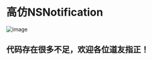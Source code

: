                                             
高仿NSNotification                                            
=====
![image](https://github.com/beijiahiddink/beijiahiddink.github.io/blob/gh-pages/matter/BJNotification.gif)

代码存在很多不足，欢迎各位道友指正！
-----                
                                      
